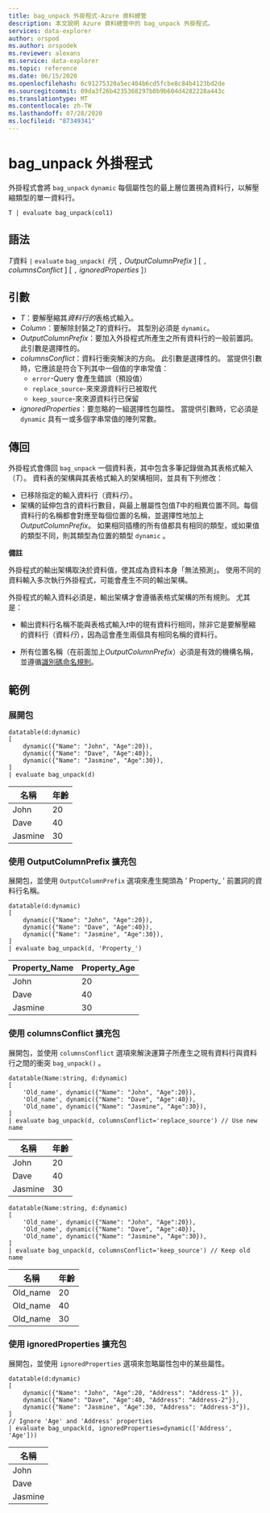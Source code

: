 ```yaml
---
title: bag_unpack 外掛程式-Azure 資料總管
description: 本文說明 Azure 資料總管中的 bag_unpack 外掛程式。
services: data-explorer
author: orspod
ms.author: orspodek
ms.reviewer: alexans
ms.service: data-explorer
ms.topic: reference
ms.date: 06/15/2020
ms.openlocfilehash: 6c91275320a5ec404b6cd5fcbe8c84b4123bd2de
ms.sourcegitcommit: 09da3f26b4235368297b8b9b604d4282228a443c
ms.translationtype: MT
ms.contentlocale: zh-TW
ms.lasthandoff: 07/28/2020
ms.locfileid: "87349341"
---
```

# <a name="bag_unpack-plugin"></a>bag_unpack 外掛程式

外掛程式會將 `bag_unpack` `dynamic` 每個屬性包的最上層位置視為資料行，以解壓縮類型的單一資料行。

    T | evaluate bag_unpack(col1)

## <a name="syntax"></a>語法

*T*資料 `|` `evaluate` `bag_unpack(` *行*[ `,` *OutputColumnPrefix* ] [ `,` *columnsConflict* ] [ `,` *ignoredProperties* ]`)`

## <a name="arguments"></a>引數

* *T*：要解壓縮其*資料行的*表格式輸入。
* *Column*：要解除封裝之*T*的資料行。 其型別必須是 `dynamic`。
* *OutputColumnPrefix*：要加入外掛程式所產生之所有資料行的一般前置詞。 此引數是選擇性的。
* *columnsConflict*：資料行衝突解決的方向。 此引數是選擇性的。 當提供引數時，它應該是符合下列其中一個值的字串常值：
    - `error`-Query 會產生錯誤（預設值）
    - `replace_source`-來來源資料行已被取代
    - `keep_source`-來來源資料行已保留
* *ignoredProperties*：要忽略的一組選擇性包屬性。 當提供引數時，它必須是 `dynamic` 具有一或多個字串常值的陣列常數。

## <a name="returns"></a>傳回

外掛程式會傳回 `bag_unpack` 一個資料表，其中包含多筆記錄做為其表格式輸入（*T*）。 資料表的架構與其表格式輸入的架構相同，並具有下列修改：

* 已移除指定的輸入資料行（資料*行*）。
* 架構的延伸包含的資料行數目，與最上層屬性包值*T*中的相異位置不同。每個資料行的名稱都會對應至每個位置的名稱，並選擇性地加上*OutputColumnPrefix*。 如果相同插槽的所有值都具有相同的類型，或如果值的類型不同，則其類型為位置的類型 `dynamic` 。

**備註**

外掛程式的輸出架構取決於資料值，使其成為資料本身「無法預測」。 使用不同的資料輸入多次執行外掛程式，可能會產生不同的輸出架構。

外掛程式的輸入資料必須是，輸出架構才會遵循表格式架構的所有規則。 尤其是：

* 輸出資料行名稱不能與表格式輸入*t*中的現有資料行相同，除非它是要解壓縮的資料行（資料*行*），因為這會產生兩個具有相同名稱的資料行。

* 所有位置名稱（在前面加上*OutputColumnPrefix*）必須是有效的機構名稱，並遵循[識別碼命名規則](./schema-entities/entity-names.md#identifier-naming-rules)。

## <a name="examples"></a>範例

### <a name="expand-a-bag"></a>展開包


<!-- csl: https://help.kusto.windows.net/Samples -->
```kusto
datatable(d:dynamic)
[
    dynamic({"Name": "John", "Age":20}),
    dynamic({"Name": "Dave", "Age":40}),
    dynamic({"Name": "Jasmine", "Age":30}),
]
| evaluate bag_unpack(d)
```

|名稱  |年齡|
|------|---|
|John  |20 |
|Dave  |40 |
|Jasmine|30 |


### <a name="expand-a-bag-with-outputcolumnprefix"></a>使用 OutputColumnPrefix 擴充包

展開包，並使用 `OutputColumnPrefix` 選項來產生開頭為 ' Property_ ' 前置詞的資料行名稱。

<!-- csl: https://help.kusto.windows.net/Samples -->
```kusto
datatable(d:dynamic)
[
    dynamic({"Name": "John", "Age":20}),
    dynamic({"Name": "Dave", "Age":40}),
    dynamic({"Name": "Jasmine", "Age":30}),
]
| evaluate bag_unpack(d, 'Property_')
```

|Property_Name|Property_Age|
|---|---|
|John|20|
|Dave|40|
|Jasmine|30|

### <a name="expand-a-bag-with-columnsconflict"></a>使用 columnsConflict 擴充包

展開包，並使用 `columnsConflict` 選項來解決運算子所產生之現有資料行與資料行之間的衝突 `bag_unpack()` 。

<!-- csl: https://help.kusto.windows.net/Samples -->
```kusto
datatable(Name:string, d:dynamic)
[
    'Old_name', dynamic({"Name": "John", "Age":20}),
    'Old_name', dynamic({"Name": "Dave", "Age":40}),
    'Old_name', dynamic({"Name": "Jasmine", "Age":30}),
]
| evaluate bag_unpack(d, columnsConflict='replace_source') // Use new name
```

|名稱|年齡|
|---|---|
|John|20|
|Dave|40|
|Jasmine|30|

<!-- csl: https://help.kusto.windows.net/Samples -->
```kusto
datatable(Name:string, d:dynamic)
[
    'Old_name', dynamic({"Name": "John", "Age":20}),
    'Old_name', dynamic({"Name": "Dave", "Age":40}),
    'Old_name', dynamic({"Name": "Jasmine", "Age":30}),
]
| evaluate bag_unpack(d, columnsConflict='keep_source') // Keep old name
```

|名稱|年齡|
|---|---|
|Old_name|20|
|Old_name|40|
|Old_name|30|

### <a name="expand-a-bag-with-ignoredproperties"></a>使用 ignoredProperties 擴充包

展開包，並使用 `ignoredProperties` 選項來忽略屬性包中的某些屬性。

<!-- csl: https://help.kusto.windows.net/Samples -->
```kusto
datatable(d:dynamic)
[
    dynamic({"Name": "John", "Age":20, "Address": "Address-1" }),
    dynamic({"Name": "Dave", "Age":40, "Address": "Address-2"}),
    dynamic({"Name": "Jasmine", "Age":30, "Address": "Address-3"}),
]
// Ignore 'Age' and 'Address' properties
| evaluate bag_unpack(d, ignoredProperties=dynamic(['Address', 'Age']))
```

|名稱|
|---|
|John|
|Dave|
|Jasmine|
